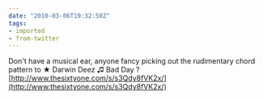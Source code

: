 ```yaml
---
date: "2010-03-06T19:32:50Z"
tags:
- imported
- from-twitter
---
```

Don't have a musical ear, anyone fancy picking out the rudimentary chord pattern to ★ Darwin Deez ♫ Bad Day ? [http://www.thesixtyone.com/s/s3Qdy8fVK2x/](http://www.thesixtyone.com/s/s3Qdy8fVK2x/)
